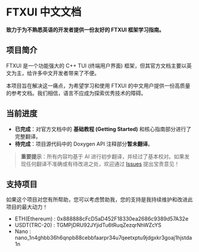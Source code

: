 # FTXUI 中文文档

**致力于为不熟悉英语的开发者提供一份友好的 FTXUI 框架学习指南。**

## 项目简介

FTXUI 是一个功能强大的 C++ TUI (终端用户界面) 框架，但其官方文档主要以英文为主，给许多中文开发者带来了不便。

本项目旨在解决这一痛点，为希望学习和使用 FTXUI 的中文用户提供一份高质量的参考文档。我们相信，语言不应成为探索优秀技术的障碍。

## 当前进度

*   **已完成**：对官方文档中的 **基础教程 (Getting Started)** 和核心指南部分进行了完整翻译。
*   **待完成**：项目源代码中的 Doxygen API 注释部分**暂未翻译**。

> **重要提示**：所有内容均基于 AI 进行初步翻译，并经过了基本校对。如果发现任何翻译不准确或有待改进之处，欢迎通过 [Issues](https://github.com/OasisPioneer/FTXUI-Chinese-Documentation/issues ) 提出宝贵意见！

## 支持项目

如果这个项目对您有所帮助，您可以考虑赞助我，您的支持是我持续维护和改进此项目的最大动力！

- ETH(Ethereum) : 0x888888cFcD5aD452F18330ea2686c9389d57A32e
- USDT(TRC-20)  : TGMPjDRU92JYjidTu6tRuqZezqrNhWZcYS
- Nano          : nano_1n4ghbb36h6qnpb88cebbfaarpr34u7qeetxptu9jdgxkr3goaj1hjstda1n
